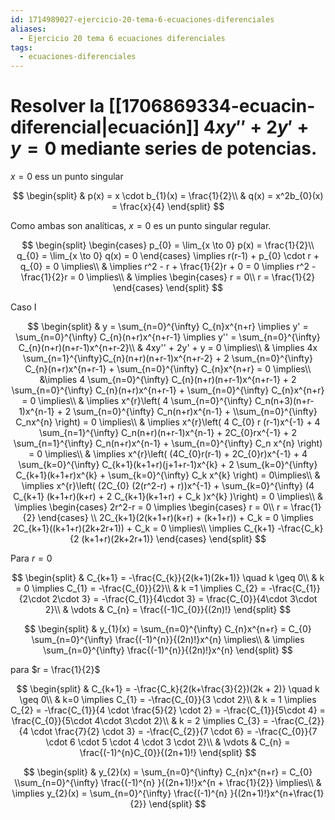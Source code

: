 ```yaml
---
id: 1714989027-ejercicio-20-tema-6-ecuaciones-diferenciales
aliases:
  - Ejercicio 20 tema 6 ecuaciones diferenciales
tags:
  - ecuaciones-diferenciales
---
```


# Resolver la [[1706869334-ecuacin-diferencial|ecuación]] $4xy''+2y'+y=0$ mediante series de potencias.

$x=0$ ess un punto singular

$$
\begin{split}
    & p(x) = x \cdot b_{1}(x) = \frac{1}{2}\\
    & q(x) = x^2b_{0}(x) = \frac{x}{4}
\end{split}
$$

Como ambas son analíticas, $x=0$ es un punto singular regular.

$$
\begin{split}
    \begin{cases}
        p_{0} = \lim_{x \to 0} p(x) = \frac{1}{2}\\
        q_{0} = \lim_{x \to 0} q(x) = 0
    \end{cases} \implies
    r(r-1) + p_{0} \cdot  r + q_{0} = 0 \implies\\
    & \implies r^2 - r + \frac{1}{2}r + 0 = 0 \implies r^2 - \frac{1}{2}r = 0 \implies\\
    & \implies \begin{cases}
        r = 0\\
        r = \frac{1}{2}
    \end{cases}
\end{split}
$$

Caso I

$$
\begin{split}
    & y = \sum_{n=0}^{\infty} C_{n}x^{n+r} \implies y' = \sum_{n=0}^{\infty} C_{n}(n+r)x^{n+r-1} \implies y'' = \sum_{n=0}^{\infty} C_{n}(n+r)(n+r-1)x^{n+r-2}\\ 
    & 4xy'' + 2y' + y = 0 \implies\\
    & \implies 4x \sum_{n=1}^{\infty}C_{n}(n+r)(n+r-1)x^{n+r-2} + 2 \sum_{n=0}^{\infty} C_{n}(n+r)x^{n+r-1} + \sum_{n=0}^{\infty} C_{n}x^{n+r} = 0 \implies\\
    &\implies 4 \sum_{n=0}^{\infty} C_{n}(n+r)(n+r-1)x^{n+r-1} + 2 \sum_{n=0}^{\infty} C_{n}(n+r)x^{n+r-1} + \sum_{n=0}^{\infty} C_{n}x^{n+r} = 0 \implies\\ 
    & \implies x^{r}\left( 4 \sum_{n=0}^{\infty} C_n(n+3)(n+r-1)x^{n-1} + 2 \sum_{n=0}^{\infty} C_n(n+r)x^{n-1} + \\sum_{n=0}^{\infty} C_nx^{n} \right) = 0 \implies\\
    & \implies x^{r}\left( 4 C_{0} r (r-1)x^{-1} + 4 \sum_{n=1}^{\infty} C_n(n+r)(n+r-1)x^{n-1} + 2C_{0}rx^{-1} + 2 \sum_{n=1}^{\infty} C_n(n+r)x^{n-1} + \sum_{n=0}^{\infty} C_n x^{n} \right) = 0 \implies\\
    & \implies x^{r}\left( (4C_{0}r(r-1) + 2C_{0}r)x^{-1} + 4 \sum_{k=0}^{\infty} C_{k+1}(k+1+r)(j+1+r-1)x^{k} + 2 \sum_{k=0}^{\infty} C_{k+1}(k+1+r)x^{k} + \sum_{k=0}^{\infty} C_k x^{k} \right) = 0\implies\\
    & \implies x^{r}\left( (2C_{0} (2(r^2-r) + r))x^{-1} + \sum_{k=0}^{\infty} (4 C_{k+1} (k+1+r)(k+r) + 2 C_{k+1}(k+1+r) + C_k )x^{k} )\right) = 0 \implies\\
    & \implies \begin{cases}
        2r^2-r = 0 \implies \begin{cases}
            r = 0\\
            r = \frac{1}{2}
        \end{cases} \\
        2C_{k+1}(2(k+1+r)(k+r) + (k+1+r)) + C_k = 0 \implies 2C_{k+1}((k+1+r)(2k+2r+1)) + C_k = 0 \implies\\
        \implies C_{k+1} -\frac{C_k}{2 (k+1+r)(2k+2r+1)}
    \end{cases}
\end{split}
$$

Para $r=0$

$$
\begin{split}
    & C_{k+1} = -\frac{C_{k}}{2(k+1)(2k+1)} \quad k \geq 0\\
    & k = 0 \implies C_{1} = -\frac{C_{0}}{2}\\
    & k =1 \implies C_{2} = -\frac{C_{1}}{2\cdot 2\cdot 3} = -\frac{C_{1}}{4\cdot 3} = \frac{C_{0}}{4\cdot 3\cdot 2}\\
    & \vdots
    & C_{n} = \frac{(-1)C_{0}}{(2n)!}
\end{split}
$$

$$
\begin{split}
    & y_{1}(x) = \sum_{n=0}^{\infty} C_{n}x^{n+r} = C_{0} \sum_{n=0}^{\infty} \frac{(-1)^{n}}{(2n)!}x^{n} \implies\\
    & \implies \sum_{n=0}^{\infty} \frac{(-1)^{n}}{(2n)!}x^{n}
\end{split}
$$

para $r = \frac{1}{2}$

$$
\begin{split}
    & C_{k+1} = -\frac{C_k}{2(k+\frac{3}{2})(2k + 2)} \quad k \geq 0\\
    & k=0 \implies C_{1} = -\frac{C_{0}}{3 \cdot 2}\\
    & k = 1 \implies C_{2} = -\frac{C_{1}}{4 \cdot \frac{5}{2} \cdot 2} = -\frac{C_{1}}{5\cdot 4} = \frac{C_{0}}{5\cdot 4\cdot 3\cdot 2}\\
    & k = 2 \implies C_{3} = -\frac{C_{2}}{4 \cdot \frac{7}{2} \cdot 3} = -\frac{C_{2}}{7 \cdot 6} = -\frac{C_{0}}{7 \cdot 6 \cdot 5 \cdot 4 \cdot 3 \cdot 2}\\
    & \vdots
    & C_{n} = \frac{(-1)^{n}C_{0}}{(2n+1)!}
\end{split}
$$

$$
\begin{split}
    & y_{2}(x) = \sum_{n=0}^{\infty} C_{n}x^{n+r} = C_{0} \\sum_{n=0}^{\infty}  \frac{(-1)^{n} }{(2n+1)!}x^{n + \frac{1}{2}} \implies\\
    & \implies y_{2}(x) = \sum_{n=0}^{\infty} \frac{(-1)^{n} }{(2n+1)!}x^{n+\frac{1}{2}} 
\end{split}
$$
